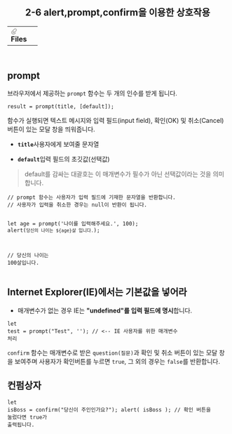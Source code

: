 <body><article id="f1535e3f-9d93-43e3-ad34-cdc20fe7397b" class="page sans"><header><h1 class="page-title">2-6 alert,prompt,confirm을 이용한 상호작용</h1><table class="properties"><tbody><tr class="property-row property-row-file"><th><span class="icon property-icon"><svg viewBox="0 0 14 14" style="width:14px;height:14px;display:block;fill:rgba(55, 53, 47, 0.4);flex-shrink:0;-webkit-backface-visibility:hidden" class="typesFile"><path d="M5.94578,14 C4.62416,14 3.38248,13.4963 2.44892,12.585 C1.514641,11.6736 1,10.4639 1,9.17405 C1.00086108,7.88562 1.514641,6.67434 2.44892,5.76378 L7.45612,0.985988 C8.80142,-0.327216 11.1777,-0.332396 12.5354,0.992848 C13.9369,2.36163 13.9369,4.58722 12.5354,5.95418 L8.03046,10.2414 C7.16278,11.0877 5.73682,11.0894 4.86024,10.2345 C3.98394,9.37789 3.98394,7.98769 4.86024,7.1327 L6.60422,5.4317 L7.87576,6.67196 L6.13177,8.37297 C6.01668,8.48539 6.00003,8.61545 6.00003,8.68335 C6.00003,8.75083 6.01668,8.88103 6.13177,8.99429 C6.36197,9.21689 6.53749,9.21689 6.76768,8.99429 L11.2707,4.70622 C11.9645,4.03016 11.9645,2.91757 11.2638,2.23311 C10.5843,1.57007 9.40045,1.57007 8.72077,2.23311 L3.71342,7.0109 C3.12602,7.58406 2.79837,8.35435 2.79837,9.17405 C2.79837,9.99459 3.12602,10.7654 3.72045,11.3446 C4.90947,12.5062 6.98195,12.5062 8.17096,11.3446 L10.41911,9.15165 L11.6906,10.3919 L9.4425,12.585 C8.50808,13.4963 7.2664,14 5.94578,14 Z"></path></svg></span>Files</th><td></td></tr></tbody></table></header><div class="page-body"><h2 id="dfb578e2-55bf-4a5d-a69e-5fe4f4a6316b" class="">prompt</h2><p id="b1c4c487-3580-44b8-9463-2af7c7932e7e" class="">브라우저에서 제공하는 <code>prompt</code> 함수는 두 개의 인수를 받게 됩니다.</p><pre id="9dee8bd2-9b37-4d20-aab6-3429a437b9f1" class="code code-wrap"><code>result = prompt(title, [default]);</code></pre><p id="22ec0367-4fb3-4a0d-ac05-649235ed0fbc" class="">함수가 실행되면 텍스트 메시지와 입력 필드(input field), 확인(OK) 및 취소(Cancel) 버튼이 있는 모달 창을 띄워줍니다.</p><ul id="0d22b365-13c6-42df-ba1a-5dc81e86e87e" class="bulleted-list"><li><code><strong>title</strong></code>사용자에게 보여줄 문자열</li></ul><ul id="f1ba4602-93e8-45e4-92b6-495f2343458b" class="bulleted-list"><li><code><strong>default</strong></code>입력 필드의 초깃값(선택값)</li></ul><blockquote id="89168744-eedb-432b-88a0-361f48277a91" class="">default를 감싸는 대괄호는 이 매개변수가 필수가 아닌 선택값이라는 것을 의미합니다.</blockquote><p id="865e3e1d-1e5c-4675-912a-5289fcf7400e" class="">
</p><pre id="03519124-0ce1-478b-8de5-fc3633ea1be6" class="code"><code>// prompt 함수는 사용자가 입력 필드에 기재한 문자열을 반환합니다. 
// 사용자가 입력을 취소한 경우는 null이 반환이 됩니다.

let age = prompt(&#x27;나이를 입력해주세요.&#x27;, 100);
alert(`당신의 나이는 ${age}살 입니다.`); 

// 당신의 나이는 100살입니다.</code></pre><h2 id="2d617e74-57ba-4442-95c9-745a2b143b07" class="">Internet Explorer(IE)에서는 기본값을 넣어라</h2><ul id="2821da6a-3aef-4afb-ad2f-fccf24183311" class="bulleted-list"><li>매개변수가 없는 경우 IE는 <strong>&quot;undefined&quot;를 입력 필드에 명시</strong>합니다.</li></ul><pre id="d345c213-c27b-4dd5-82f7-608ea88165b5" class="code code-wrap"><code>let test = prompt(&quot;Test&quot;, &#x27;&#x27;); // &lt;-- IE 사용자를 위한 매개변수 처리</code></pre><p id="64a6642e-4a12-45e1-bfac-0b0abf5fcb29" class=""><code>confirm</code> 함수는 매개변수로 받은 <code>question(질문)</code>과 확인 및 취소 버튼이 있는 모달 창을 보여주며 사용자가 확인버튼를 누르면 <code>true</code>, 그 외의 경우는 <code>false</code>를 반환합니다.</p><h2 id="e5f2145c-a438-416a-98c4-cb51252635ac" class="">컨펌상자</h2><pre id="487e0583-48aa-459f-acf4-4147001382d9" class="code code-wrap"><code>let isBoss = confirm(&quot;당신이 주인인가요?&quot;);
alert( isBoss ); // 확인 버튼을 눌렀다면 true가 출력됩니다.</code></pre><p id="5674ab56-c2df-4918-9769-91f6664e96f2" class="">
</p></div></article></body></html>
